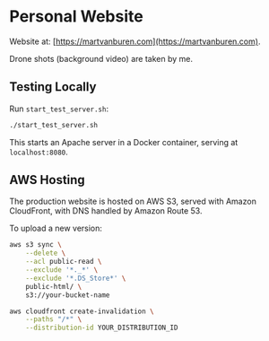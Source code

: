 # Personal Website

Website at: [https://martvanburen.com](https://martvanburen.com).

Drone shots (background video) are taken by me.

## Testing Locally

Run `start_test_server.sh`:

```bash
./start_test_server.sh
```

This starts an Apache server in a Docker container, serving at `localhost:8080`.

## AWS Hosting

The production website is hosted on AWS S3, served with Amazon CloudFront, with DNS handled by Amazon Route 53.

To upload a new version:

```bash
aws s3 sync \
    --delete \
    --acl public-read \
    --exclude '*._*' \
    --exclude '*.DS_Store*' \
    public-html/ \
    s3://your-bucket-name

aws cloudfront create-invalidation \
    --paths "/*" \
    --distribution-id YOUR_DISTRIBUTION_ID
```